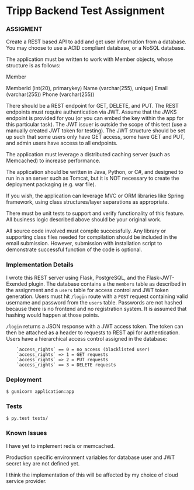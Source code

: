 # Tripp Backend Test Assignment

### ASSIGMENT

Create a REST based API to add and get user information from a database. You may choose
to use a ACID compliant database, or a NoSQL database.

The application must be written to work with Member objects, whose structure is as follows:

Member

MemberId (int(20), primarykey)
Name (varchar(255), unique)
Email (varchar(255))
Phone (varchar(255))

There should be a REST endpoint for GET, DELETE, and PUT. The REST endpoints must
require authentication via JWT. Assume that the JWKS endpoint is provided for you (or you can
embed the key within the app for this particular task). The JWT issuer is outside the scope of
this test (use a manually created JWT token for testing). The JWT structure should be set up
such that some users only have GET access, some have GET and PUT, and admin users have
access to all endpoints.

The application must leverage a distributed caching server (such as Memcached) to increase
performance.

The application should be written in Java, Python, or C#, and designed to run in a an server
such as Tomcat, but it is NOT necessary to create the deployment packaging (e.g. war file).

If you wish, the application can leverage MVC or ORM libraries like Spring framework, using
class structures/layer separations as appropriate.

There must be unit tests to support and verify functionality of this feature. All business logic
described above should be your original work.

All source code involved must compile successfully. Any library or supporting class files needed
for compilation should be included in the email submission. However, submission with
installation script to demonstrate successful function of the code is optional.


### Implementation Details

I wrote this REST server using Flask, PostgreSQL, and 
the Flask-JWT-Exended plugin. The database contains a the
`members` table as described in the assignment and a `users`
table for access control and JWT token generation. Users must
hit `/login` route with a `POST` request containing valid 
username and password from the `users` table. Passwords are
not hashed because there is no frontend and no registration
system. It is assumed that hashing would happen at those points.

`/login` returns a JSON response with a JWT access token. The
token can then be attached as a header to requests to REST api
for authentication. Users have a hierarchical access control
assigned in the database: 
        
        `access_rights` == 0 = no access (blacklisted user)
        `access_rights` => 1 = GET requests
        `access_rights` => 2 = PUT requests
        `access_rights` == 3 = DELETE requests



### Deployment

```
$ gunicorn application:app
```

### Tests

```
$ py.test tests/
```

### Known Issues

I have yet to implement redis or memcached.

Production specific environment variables for database user
and JWT secret key are not defined yet. 

I think the implementation of this will be affected by my 
choice of cloud service provider.
